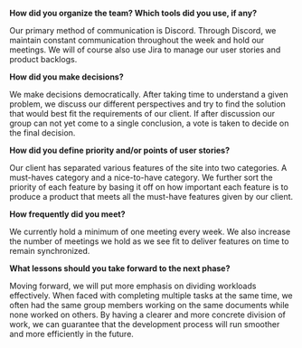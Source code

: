 __How did you organize the team? Which tools did you use, if any?__

Our primary method of communication is Discord. Through Discord, we maintain constant communication throughout the week and hold our meetings. We will of course also use Jira to manage our user stories and product backlogs.

__How did you make decisions?__

We make decisions democratically. After taking time to understand a given problem, we discuss our different perspectives and try to find the solution that would best fit the requirements of our client. If after discussion our group can not yet come to a single conclusion, a vote is taken to decide on the final decision.

__How did you define priority and/or points of user stories?__

Our client has separated various features of the site into two categories. A must-haves category and a nice-to-have category. We further sort the priority of each feature by basing it off on how important each feature is to produce a product that meets all the must-have features given by our client.

__How frequently did you meet?__

We currently hold a minimum of one meeting every week. We also increase the number of meetings we hold as we see fit to deliver features on time to remain synchronized.

__What lessons should you take forward to the next phase?__

Moving forward, we will put more emphasis on dividing workloads effectively. When faced with completing multiple tasks at the same time, we often had the same group members working on the same documents while none worked on others. By having a clearer and more concrete division of work, we can guarantee that the development process will run smoother and more efficiently in the future.
